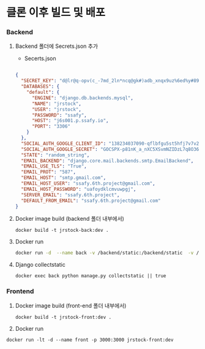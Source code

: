 # 클론 이후 빌드 및 배포

### Backend

1. Backend 폴더에 Secrets.json 추가

   * Secerts.json

   ```json
   
   {
     "SECRET_KEY": "d@lr@q-opv(c_-7md_2ln*ncq@gk#)adb_xnqx9uz%6ed%y#89",
     "DATABASES": {
       "default": {
         "ENGINE": "django.db.backends.mysql",
         "NAME": "jrstock",
         "USER": "jrstock",
         "PASSWORD": "ssafy",
         "HOST": "j6s001.p.ssafy.io",
         "PORT": "3306"
       }
     },
     "SOCIAL_AUTH_GOOGLE_CLIENT_ID": "138234037090-qflbfgu5st5hfj7v7v2pc6qp2i5ugt5r.apps.googleusercontent.com",
     "SOCIAL_AUTH_GOOGLE_SECRET": "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",
     "STATE": "random_string",
     "EMAIL_BACKEND": "django.core.mail.backends.smtp.EmailBackend",
     "EMAIL_USE_TLS": "True",
     "EMAIL_PROT": "587",
     "EMAIL_HOST": "smtp.gmail.com",
     "EMAIL_HOST_USER": "ssafy.6th.project@gmail.com",
     "EMAIL_HOST_PASSWORD": "uafoydklcmvuwpgj",
     "SERVER_EMAIL": "ssafy.6th.project",
     "DEFAULT_FROM_EMAIL": "ssafy.6th.project@gmail.com"
   }
   
   ```

2. Docker image build (backend 폴더 내부에서)

   ```shell
   docker build -t jrstock-back:dev .
   ```

3. Docker run

   ```bash
   docker run -d  --name back -v /backend/static:/backend/static  -v /backend/media:/backend/media -p 8090:8090 jrstock-back:dev
   ```

4. Django collectstatic

   ```shell
   docker exec back python manage.py collectstatic || true
   ```



### Frontend

1. Docker image build (front-end 폴더 내부에서)

   ```shel
   docker build -t jrstock-front:dev .
   ```

2.  Docker run

   ```shell
   docker run -lt -d --name front -p 3000:3000 jrstock-front:dev
   ```

   